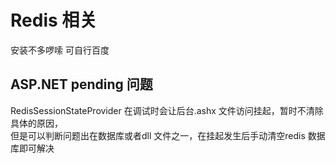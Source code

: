 # Redis 相关  

安装不多啰嗦 可自行百度  
## ASP.NET pending 问题  
RedisSessionStateProvider 在调试时会让后台.ashx 文件访问挂起，暂时不清除具体的原因，  
但是可以判断问题出在数据库或者dll 文件之一，在挂起发生后手动清空redis 数据库即可解决
